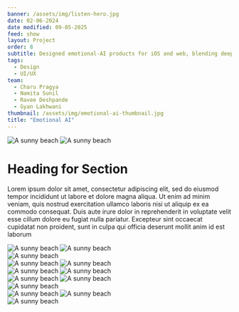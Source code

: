 ```yaml
---
banner: /assets/img/listen-hero.jpg
date: 02-06-2024
date modified: 09-05-2025
feed: show
layout: Project
order: 8
subtitle: Designed emotional-AI products for iOS and web, blending deep research with human-centered strategy.
tags:
  - Design
  - UI/UX
team:
  - Charu Pragya
  - Namita Sunil
  - Ravee Deshpande
  - Gyan Lakhwani
thumbnail: /assets/img/emotional-ai-thumbnail.jpg
title: "Emotional AI"
---
```


<div class="img-grid">
<img src="../assets/img/listen-gradient-logo.png" alt="A sunny beach">
<img src="../assets/img/listen-splash-mockup.png" alt="A sunny beach">
</div>

# Heading for Section

Lorem ipsum dolor sit amet, consectetur adipiscing elit, sed do eiusmod tempor incididunt ut labore et dolore magna aliqua. Ut enim ad minim veniam, quis nostrud exercitation ullamco laboris nisi ut aliquip ex ea commodo consequat. Duis aute irure dolor in reprehenderit in voluptate velit esse cillum dolore eu fugiat nulla pariatur. Excepteur sint occaecat cupidatat non proident, sunt in culpa qui officia deserunt mollit anim id est laborum

<div class="img-grid">
<img src="../assets/img/listen-icon-mockup.png" alt="A sunny beach">
<img src="../assets/img/listen-pills.png" alt="A sunny beach">
</div>

<div class="img-grid">
<img src="../assets/img/listen-ui-abstract.png" alt="A sunny beach">
</div>

<div class="img-grid">
<img src="../assets/img/listen-ui-recording.png" alt="A sunny beach">
<img src="../assets/img/listen-namecard.png" alt="A sunny beach">
</div>

<div class="img-grid">
<img src="../assets/img/Listen-1.png" alt="A sunny beach">
<img src="../assets/img/Listen.png" alt="A sunny beach">
</div>

<div class="img-grid">
<img src="../assets/img/Listen-3.png" alt="A sunny beach">
<img src="../assets/img/Listen-4.png" alt="A sunny beach">
</div>

<div class="img-grid">
<img src="../assets/img/listen-laptop.png" alt="A sunny beach">
</div>

<div class="img-grid">
<img src="../assets/img/Listen-5.png" alt="A sunny beach">
<img src="../assets/img/Listen-6.png" alt="A sunny beach">
</div>

<div class="img-grid">
<img src="../assets/img/listen-posters.png" alt="A sunny beach">
</div>

